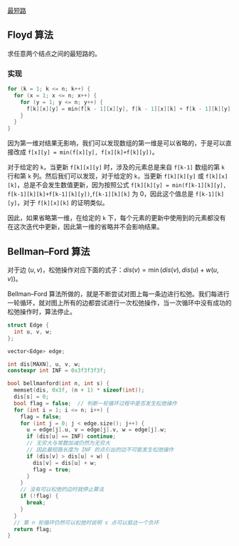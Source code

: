 [最短路](https://oi-wiki.org/graph/shortest-path/)
## Floyd 算法
求任意两个结点之间的最短路的。

### 实现
```c++
for (k = 1; k <= n; k++) {
  for (x = 1; x <= n; x++) {
    for (y = 1; y <= n; y++) {
      f[k][x][y] = min(f[k - 1][x][y], f[k - 1][x][k] + f[k - 1][k][y]);
    }
  }
}
```
因为第一维对结果无影响，我们可以发现数组的第一维是可以省略的，于是可以直接改成 `f[x][y] = min(f[x][y], f[x][k]+f[k][y])`。

对于给定的 `k`，当更新 `f[k][x][y]` 时，涉及的元素总是来自 `f[k-1]` 数组的第 `k` 行和第 `k` 列。然后我们可以发现，对于给定的 `k`，当更新 `f[k][k][y]` 或 `f[k][x][k]`，总是不会发生数值更新，因为按照公式 `f[k][k][y] = min(f[k-1][k][y], f[k-1][k][k]+f[k-1][k][y])`,`f[k-1][k][k]` 为 0，因此这个值总是 `f[k-1][k][y]`，对于 `f[k][x][k]` 的证明类似。

因此，如果省略第一维，在给定的 `k` 下，每个元素的更新中使用到的元素都没有在这次迭代中更新，因此第一维的省略并不会影响结果。
## Bellman–Ford 算法
对于边 $(u,v)$，松弛操作对应下面的式子：$dis(v) = \min(dis(v), dis(u) + w(u, v))$。

Bellman–Ford 算法所做的，就是不断尝试对图上每一条边进行松弛。我们每进行一轮循环，就对图上所有的边都尝试进行一次松弛操作，当一次循环中没有成功的松弛操作时，算法停止。
```c++
struct Edge {
  int u, v, w;
};

vector<Edge> edge;

int dis[MAXN], u, v, w;
constexpr int INF = 0x3f3f3f3f;

bool bellmanford(int n, int s) {
  memset(dis, 0x3f, (n + 1) * sizeof(int));
  dis[s] = 0;
  bool flag = false;  // 判断一轮循环过程中是否发生松弛操作
  for (int i = 1; i <= n; i++) {
    flag = false;
    for (int j = 0; j < edge.size(); j++) {
      u = edge[j].u, v = edge[j].v, w = edge[j].w;
      if (dis[u] == INF) continue;
      // 无穷大与常数加减仍然为无穷大
      // 因此最短路长度为 INF 的点引出的边不可能发生松弛操作
      if (dis[v] > dis[u] + w) {
        dis[v] = dis[u] + w;
        flag = true;
      }
    }
    // 没有可以松弛的边时就停止算法
    if (!flag) {
      break;
    }
  }
  // 第 n 轮循环仍然可以松弛时说明 s 点可以抵达一个负环
  return flag;
}
```